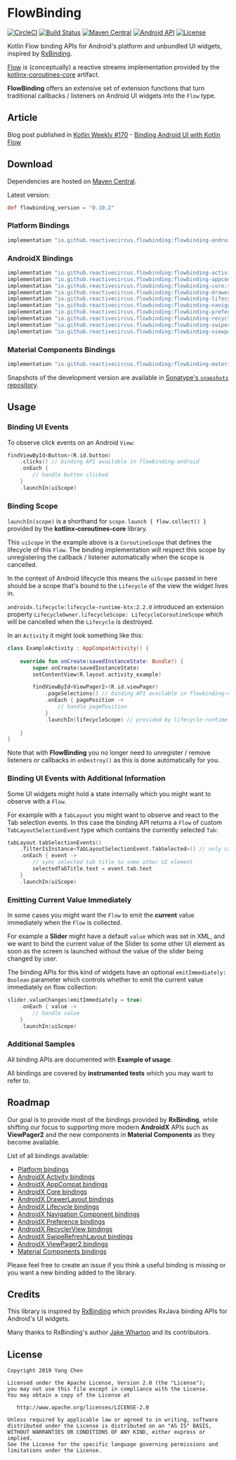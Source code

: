 # FlowBinding

[![CircleCI](https://circleci.com/gh/ReactiveCircus/FlowBinding.svg?style=svg)](https://circleci.com/gh/ReactiveCircus/FlowBinding)
[![Build Status](https://api.cirrus-ci.com/github/ReactiveCircus/FlowBinding.svg)](https://cirrus-ci.com/github/ReactiveCircus/FlowBinding)
[![Maven Central](https://maven-badges.herokuapp.com/maven-central/io.github.reactivecircus.flowbinding/flowbinding-android/badge.svg)](https://search.maven.org/search?q=g:io.github.reactivecircus.flowbinding)
[![Android API](https://img.shields.io/badge/API-14%2B-blue.svg?label=API&maxAge=300)](https://www.android.com/history/)
[![License](https://img.shields.io/badge/License-Apache%202.0-blue.svg)](https://opensource.org/licenses/Apache-2.0)

Kotlin Flow binding APIs for Android's platform and unbundled UI widgets, inspired by [RxBinding][rxbinding].

[Flow][flow] is (conceptually) a reactive streams implementation provided by the [kotlinx-coroutines-core][kotlinx-coroutines] artifact.

**FlowBinding** offers an extensive set of extension functions that turn traditional callbacks / listeners on Android UI widgets into the `Flow` type.

## Article

Blog post published in [Kotlin Weekly #170][kotlin-weekly] - [Binding Android UI with Kotlin Flow][article]

## Download

Dependencies are hosted on [Maven Central][maven-central].

Latest version:

```groovy
def flowbinding_version = "0.10.2"
```

### Platform Bindings

```groovy
implementation "io.github.reactivecircus.flowbinding:flowbinding-android:${flowbinding_version}"
```

### AndroidX Bindings

```groovy
implementation "io.github.reactivecircus.flowbinding:flowbinding-activity:${flowbinding_version}"
implementation "io.github.reactivecircus.flowbinding:flowbinding-appcompat:${flowbinding_version}"
implementation "io.github.reactivecircus.flowbinding:flowbinding-core:${flowbinding_version}"
implementation "io.github.reactivecircus.flowbinding:flowbinding-drawerlayout:${flowbinding_version}"
implementation "io.github.reactivecircus.flowbinding:flowbinding-lifecycle:${flowbinding_version}"
implementation "io.github.reactivecircus.flowbinding:flowbinding-navigation:${flowbinding_version}"
implementation "io.github.reactivecircus.flowbinding:flowbinding-preference:${flowbinding_version}"
implementation "io.github.reactivecircus.flowbinding:flowbinding-recyclerview:${flowbinding_version}"
implementation "io.github.reactivecircus.flowbinding:flowbinding-swiperefreshlayout:${flowbinding_version}"
implementation "io.github.reactivecircus.flowbinding:flowbinding-viewpager2:${flowbinding_version}"
```

### Material Components Bindings

```groovy
implementation "io.github.reactivecircus.flowbinding:flowbinding-material:${flowbinding_version}"
```

Snapshots of the development version are available in [Sonatype's `snapshots` repository][snap].

## Usage

### Binding UI Events 

To observe click events on an Android `View`:

```kotlin
findViewById<Button>(R.id.button)
    .clicks() // binding API available in flowbinding-android
    .onEach {
        // handle button clicked
    }
    .launchIn(uiScope)
```

### Binding Scope

`launchIn(scope)` is a shorthand for `scope.launch { flow.collect() }` provided by the **kotlinx-coroutines-core** library.

This `uiScope` in the example above is a `CoroutineScope` that defines the lifecycle of this `Flow`. The binding implementation will respect this scope by unregistering the callback / listener automatically when the scope is cancelled.

In the context of Android lifecycle this means the `uiScope` passed in here should be a scope that's bound to the `Lifecycle` of the view the widget lives in.

`androidx.lifecycle:lifecycle-runtime-ktx:2.2.0` introduced an extension property `LifecycleOwner.lifecycleScope: LifecycleCoroutineScope` which will be cancelled when the `Lifecycle` is destroyed.

In an `Activity` it might look something like this:


```kotlin
class ExampleActivity : AppCompatActivity() {
    
    override fun onCreate(savedInstanceState: Bundle?) {
        super.onCreate(savedInstanceState)
        setContentView(R.layout.activity_example)

        findViewById<ViewPager2>(R.id.viewPager)
            .pageSelections() // binding API available in flowbinding-viewpager2
            .onEach { pagePosition ->
                // handle pagePosition
            }
            .launchIn(lifecycleScope) // provided by lifecycle-runtime-ktx 
            
    }
}
```

Note that with **FlowBinding** you no longer need to unregister / remove listeners or callbacks in `onDestroy()` as this is done automatically for you.

### Binding UI Events with Additional Information

Some UI widgets might hold a state internally which you might want to observe with a `Flow`.

For example with a `TabLayout` you might want to observe and react to the Tab selection events. In this case the binding API returns a `Flow` of custom `TabLayoutSelectionEvent` type which contains the currently selected `Tab`:

```kotlin
tabLayout.tabSelectionEvents()
    .filterIsInstance<TabLayoutSelectionEvent.TabSelected>() // only care about TabSelected events
    .onEach { event ->
        // sync selected tab title to some other UI element
        selectedTabTitle.text = event.tab.text
    }
    .launchIn(uiScope)
``` 

### Emitting Current Value Immediately

In some cases you might want the `Flow` to emit the **current** value immediately when the `Flow` is collected.

For example a **Slider** might have a default `value` which was set in XML, and we want to bind the current value of the Slider to some other UI element as soon as the screen is launched without the value of the slider being changed by user.

The binding APIs for this kind of widgets have an optional `emitImmediately: Boolean` parameter which controls whether to emit the current value immediately on flow collection:

```kotlin
slider.valueChanges(emitImmediately = true)
    .onEach { value ->
        // handle value
    }
    .launchIn(uiScope)
```

### Additional Samples

All binding APIs are documented with **Example of usage**.

All bindings are covered by **instrumented tests** which you may want to refer to.  

## Roadmap

Our goal is to provide most of the bindings provided by **RxBinding**, while shifting our focus to supporting more modern **AndroidX** APIs such as **ViewPager2** and the new components in **Material Components** as they become available.

List of all bindings available:

* [Platform bindings][flowbinding-android]
* [AndroidX Activity bindings][flowbinding-activity]
* [AndroidX AppCompat bindings][flowbinding-appcompat]
* [AndroidX Core bindings][flowbinding-core]
* [AndroidX DrawerLayout bindings][flowbinding-drawerlayout]
* [AndroidX Lifecycle bindings][flowbinding-lifecycle]
* [AndroidX Navigation Component bindings][flowbinding-navigation]
* [AndroidX Preference bindings][flowbinding-preference]
* [AndroidX RecyclerView bindings][flowbinding-recyclerview]
* [AndroidX SwipeRefreshLayout bindings][flowbinding-swiperefreshlayout]
* [AndroidX ViewPager2 bindings][flowbinding-viewpager2]
* [Material Components bindings][flowbinding-material]

Please feel free to create an issue if you think a useful binding is missing or you want a new binding added to the library.

## Credits

This library is inspired by [RxBinding][rxbinding] which provides RxJava binding APIs for Android's UI widgets.

Many thanks to RxBinding's author [Jake Wharton][jake] and its contributors.

## License

```
Copyright 2019 Yang Chen

Licensed under the Apache License, Version 2.0 (the "License");
you may not use this file except in compliance with the License.
You may obtain a copy of the License at

   http://www.apache.org/licenses/LICENSE-2.0

Unless required by applicable law or agreed to in writing, software
distributed under the License is distributed on an "AS IS" BASIS,
WITHOUT WARRANTIES OR CONDITIONS OF ANY KIND, either express or implied.
See the License for the specific language governing permissions and
limitations under the License.
```
[kotlin-weekly]: https://mailchi.mp/kotlinweekly/kotlin-weekly-170
[article]: https://dev.to/ychescale9/binding-android-ui-with-kotlin-flow-22ok
[maven-central]: https://search.maven.org/search?q=g:io.github.reactivecircus.flowbinding
[snap]: https://oss.sonatype.org/content/repositories/snapshots/
[rxbinding]: https://github.com/JakeWharton/RxBinding
[jake]: https://github.com/JakeWharton
[flow]: https://kotlin.github.io/kotlinx.coroutines/kotlinx-coroutines-core/kotlinx.coroutines.flow/-flow/
[kotlinx-coroutines]: https://github.com/Kotlin/kotlinx.coroutines
[flowbinding-android]: flowbinding-android/
[flowbinding-activity]: flowbinding-activity/
[flowbinding-appcompat]: flowbinding-appcompat/
[flowbinding-core]: flowbinding-core/
[flowbinding-drawerlayout]: flowbinding-drawerlayout/
[flowbinding-material]: flowbinding-material/
[flowbinding-lifecycle]: flowbinding-lifecycle/
[flowbinding-navigation]: flowbinding-navigation/
[flowbinding-preference]: flowbinding-preference/
[flowbinding-recyclerview]: flowbinding-recyclerview/
[flowbinding-swiperefreshlayout]: flowbinding-swiperefreshlayout/
[flowbinding-viewpager2]: flowbinding-viewpager2/
